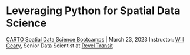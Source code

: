 # Leveraging Python for Spatial Data Science
[CARTO Spatial Data Science Bootcamps](https://spatial-data-science-conference.com/bootcamps/2023/) | March 23, 2023
Instructor: [Will Geary](https://www.linkedin.com/in/willgeary/), Senior Data Scientist at [Revel Transit](https://gorevel.com/)

